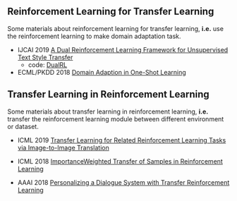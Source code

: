 ## Reinforcement Learning for Transfer Learning
Some materials about reinforcement learning for transfer learning, **i.e.** use the reinforcement learning to make domain adaptation task.

* IJCAI 2019 [A Dual Reinforcement Learning Framework for Unsupervised Text Style Transfer](https://export.arxiv.org/abs/1905.10060)
  * code: [DualRL](https://github.com/luofuli/DualRL)
* ECML/PKDD 2018 [Domain Adaption in One-Shot Learning](https://link.springer.com/chapter/10.1007/978-3-030-10925-7_35)
  
## Transfer Learning in Reinforcement Learning
Some materials about transfer learning in reinforcement learning, **i.e.** transfer the reinforcement learning module between different environment or dataset.
* ICML 2019 [Transfer Learning for Related Reinforcement Learning Tasks via Image-to-Image Translation](https://arxiv.org/abs/1806.07377)
* ICML 2018 [ImportanceWeighted Transfer of Samples in Reinforcement Learning](https://arxiv.org/abs/1805.10886)
  
* AAAI 2018 [Personalizing a Dialogue System with Transfer Reinforcement Learning](https://arxiv.org/abs/1610.02891)
